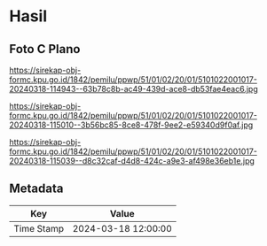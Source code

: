 # Hasil

## Foto C Plano

https://sirekap-obj-formc.kpu.go.id/1842/pemilu/ppwp/51/01/02/20/01/5101022001017-20240318-114943--63b78c8b-ac49-439d-ace8-db53fae4eac6.jpg

https://sirekap-obj-formc.kpu.go.id/1842/pemilu/ppwp/51/01/02/20/01/5101022001017-20240318-115010--3b56bc85-8ce8-478f-9ee2-e59340d9f0af.jpg

https://sirekap-obj-formc.kpu.go.id/1842/pemilu/ppwp/51/01/02/20/01/5101022001017-20240318-115039--d8c32caf-d4d8-424c-a9e3-af498e36eb1e.jpg


## Metadata

| Key        | Value               |
| ---------- | ------------------- |
| Time Stamp | 2024-03-18 12:00:00 |



